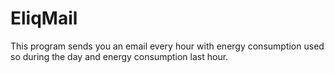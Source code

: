# EliqMail

This program sends you an email every hour with energy consumption used so during the day and energy consumption last hour.

